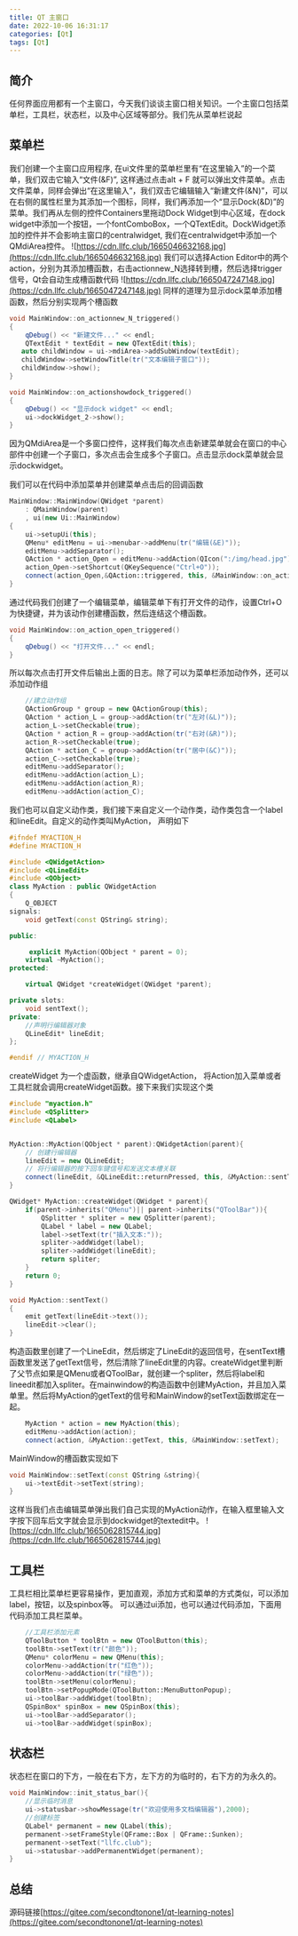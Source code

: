 ```yaml
---
title: QT 主窗口
date: 2022-10-06 16:31:17
categories: [Qt]
tags: [Qt]
---
```

## 简介
任何界面应用都有一个主窗口，今天我们谈谈主窗口相关知识。一个主窗口包括菜单栏，工具栏，状态栏，以及中心区域等部分。我们先从菜单栏说起
<!--more-->
## 菜单栏
我们创建一个主窗口应用程序, 在ui文件里的菜单栏里有“在这里输入”的一个菜单，我们双击它输入“文件(&F)”, 这样通过点击alt + F 就可以弹出文件菜单。点击文件菜单，同样会弹出“在这里输入”，我们双击它编辑输入“新建文件(&N)”，可以在右侧的属性栏里为其添加一个图标，同样，我们再添加一个“显示Dock(&D)”的菜单。我们再从左侧的控件Containers里拖动Dock Widget到中心区域，在dock widget中添加一个按钮，一个fontComboBox，一个QTextEdit。DockWidget添加的控件并不会影响主窗口的centralwidget, 我们在centralwidget中添加一个QMdiArea控件。
![https://cdn.llfc.club/1665046632168.jpg](https://cdn.llfc.club/1665046632168.jpg)
我们可以选择Action Editor中的两个action，分别为其添加槽函数，右击actionnew_N选择转到槽，然后选择trigger信号，Qt会自动生成槽函数代码
![https://cdn.llfc.club/1665047247148.jpg](https://cdn.llfc.club/1665047247148.jpg)
同样的道理为显示dock菜单添加槽函数，然后分别实现两个槽函数
``` cpp
void MainWindow::on_actionnew_N_triggered()
{
    qDebug() << "新建文件..." << endl;
    QTextEdit * textEdit = new QTextEdit(this);
   auto childWindow = ui->mdiArea->addSubWindow(textEdit);
   childWindow->setWindowTitle(tr("文本编辑子窗口"));
   childWindow->show();
}

void MainWindow::on_actionshowdock_triggered()
{
    qDebug() << "显示dock widget" << endl;
    ui->dockWidget_2->show();
}
```
因为QMdiArea是一个多窗口控件，这样我们每次点击新建菜单就会在窗口的中心部件中创建一个子窗口，多次点击会生成多个子窗口。点击显示dock菜单就会显示dockwidget。

我们可以在代码中添加菜单并创建菜单点击后的回调函数
``` cpp
MainWindow::MainWindow(QWidget *parent)
    : QMainWindow(parent)
    , ui(new Ui::MainWindow)
{
    ui->setupUi(this);
    QMenu* editMenu = ui->menubar->addMenu(tr("编辑(&E)"));
    editMenu->addSeparator();
    QAction * action_Open = editMenu->addAction(QIcon(":/img/head.jpg"), tr("打开文件(&O)"));
    action_Open->setShortcut(QKeySequence("Ctrl+O"));
    connect(action_Open,&QAction::triggered, this, &MainWindow::on_action_open_triggered);
}
```
通过代码我们创建了一个编辑菜单，编辑菜单下有打开文件的动作，设置Ctrl+O为快捷键，并为该动作创建槽函数，然后连结这个槽函数。
``` cpp
void MainWindow::on_action_open_triggered()
{
    qDebug() << "打开文件..." << endl;
}
```
所以每次点击打开文件后输出上面的日志。除了可以为菜单栏添加动作外，还可以添加动作组
``` cpp
    //建立动作组
    QActionGroup * group = new QActionGroup(this);
    QAction * action_L = group->addAction(tr("左对(&L)"));
    action_L->setCheckable(true);
    QAction * action_R = group->addAction(tr("右对(&R)"));
    action_R->setCheckable(true);
    QAction * action_C = group->addAction(tr("居中(&C)"));
    action_C->setCheckable(true);
    editMenu->addSeparator();
    editMenu->addAction(action_L);
    editMenu->addAction(action_R);
    editMenu->addAction(action_C);
```
我们也可以自定义动作类，我们接下来自定义一个动作类，动作类包含一个label和lineEdit。自定义的动作类叫MyAction，
声明如下
``` cpp
#ifndef MYACTION_H
#define MYACTION_H

#include <QWidgetAction>
#include <QLineEdit>
#include <QObject>
class MyAction : public QWidgetAction
{
    Q_OBJECT
signals:
    void getText(const QString& string);

public:

     explicit MyAction(QObject * parent = 0);
    virtual ~MyAction();
protected:

    virtual QWidget *createWidget(QWidget *parent);

private slots:
    void sentText();
private:
    //声明行编辑器对象
    QLineEdit* lineEdit;
};

#endif // MYACTION_H
```
createWidget 为一个虚函数，继承自QWidgetAction， 将Action加入菜单或者工具栏就会调用createWidget函数。接下来我们实现这个类
``` cpp
#include "myaction.h"
#include <QSplitter>
#include <QLabel>


MyAction::MyAction(QObject * parent):QWidgetAction(parent){
    // 创建行编辑器
    lineEdit = new QLineEdit;
    // 将行编辑器的按下回车键信号和发送文本槽关联
    connect(lineEdit, &QLineEdit::returnPressed, this, &MyAction::sentText);
}

QWidget* MyAction::createWidget(QWidget * parent){
    if(parent->inherits("QMenu")|| parent->inherits("QToolBar")){
        QSplitter * spliter = new QSplitter(parent);
        QLabel * label = new QLabel;
        label->setText(tr("插入文本:"));
        spliter->addWidget(label);
        spliter->addWidget(lineEdit);
        return spliter;
    }
    return 0;
}

void MyAction::sentText()
{
    emit getText(lineEdit->text());
    lineEdit->clear();
}
```
构造函数里创建了一个LineEdit，然后绑定了LineEdit的返回信号，在sentText槽函数里发送了getText信号，然后清除了lineEdit里的内容。createWidget里判断了父节点如果是QMenu或者QToolBar，就创建一个spliter，然后将label和lineedit都加入spliter。在mainwindow的构造函数中创建MyAction，并且加入菜单里。然后将MyAction的getText的信号和MainWindow的setText函数绑定在一起。
``` cpp
    MyAction * action = new MyAction(this);
    editMenu->addAction(action);
    connect(action, &MyAction::getText, this, &MainWindow::setText);
```
MainWindow的槽函数实现如下
``` cpp
void MainWindow::setText(const QString &string){
    ui->textEdit->setText(string);
}
```
这样当我们点击编辑菜单弹出我们自己实现的MyAction动作，在输入框里输入文字按下回车后文字就会显示到dockwidget的textedit中。
![https://cdn.llfc.club/1665062815744.jpg](https://cdn.llfc.club/1665062815744.jpg)
## 工具栏
工具栏相比菜单栏更容易操作，更加直观，添加方式和菜单的方式类似，可以添加label，按钮，以及spinbox等。
可以通过ui添加，也可以通过代码添加，下面用代码添加工具栏菜单。
``` cpp
    //工具栏添加元素
    QToolButton * toolBtn = new QToolButton(this);
    toolBtn->setText(tr("颜色"));
    QMenu* colorMenu = new QMenu(this);
    colorMenu->addAction(tr("红色"));
    colorMenu->addAction(tr("绿色"));
    toolBtn->setMenu(colorMenu);
    toolBtn->setPopupMode(QToolButton::MenuButtonPopup);
    ui->toolBar->addWidget(toolBtn);
    QSpinBox* spinBox = new QSpinBox(this);
    ui->toolBar->addSeparator();
    ui->toolBar->addWidget(spinBox);
```
## 状态栏
状态栏在窗口的下方，一般在右下方，左下方的为临时的，右下方的为永久的。
``` cpp
void MainWindow::init_status_bar(){
    //显示临时消息
    ui->statusbar->showMessage(tr("欢迎使用多文档编辑器"),2000);
    //创建标签
    QLabel* permanent = new QLabel(this);
    permanent->setFrameStyle(QFrame::Box | QFrame::Sunken);
    permanent->setText("llfc.club");
    ui->statusbar->addPermanentWidget(permanent);
}
```
## 总结
源码链接[https://gitee.com/secondtonone1/qt-learning-notes](https://gitee.com/secondtonone1/qt-learning-notes)